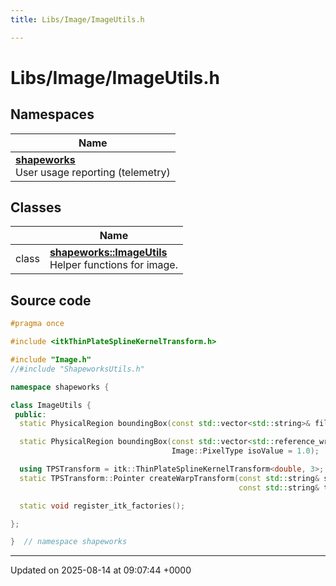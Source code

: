 ```yaml
---
title: Libs/Image/ImageUtils.h

---
```


# Libs/Image/ImageUtils.h



## Namespaces

| Name           |
| -------------- |
| **[shapeworks](../Namespaces/namespaceshapeworks.md)** <br>User usage reporting (telemetry)  |

## Classes

|                | Name           |
| -------------- | -------------- |
| class | **[shapeworks::ImageUtils](../Classes/classshapeworks_1_1ImageUtils.md)** <br>Helper functions for image.  |




## Source code

```cpp
#pragma once

#include <itkThinPlateSplineKernelTransform.h>

#include "Image.h"
//#include "ShapeworksUtils.h"

namespace shapeworks {

class ImageUtils {
 public:
  static PhysicalRegion boundingBox(const std::vector<std::string>& filenames, Image::PixelType isoValue = 1.0);

  static PhysicalRegion boundingBox(const std::vector<std::reference_wrapper<const Image>>& images,
                                    Image::PixelType isoValue = 1.0);

  using TPSTransform = itk::ThinPlateSplineKernelTransform<double, 3>;
  static TPSTransform::Pointer createWarpTransform(const std::string& source_landmarks_file,
                                                   const std::string& target_landmarks_file, const int stride = 1);

  static void register_itk_factories();

};

}  // namespace shapeworks
```


-------------------------------

Updated on 2025-08-14 at 09:07:44 +0000
